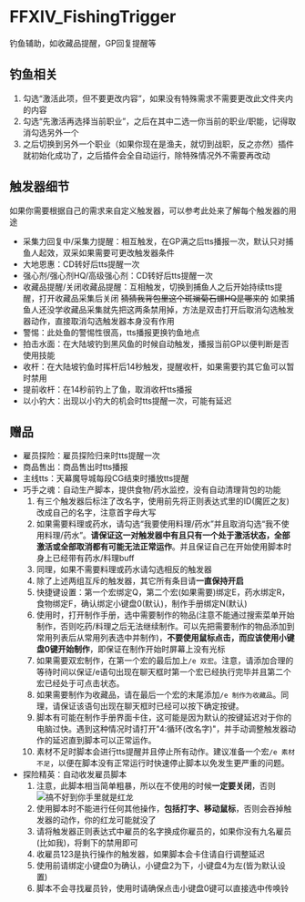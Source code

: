 # FFXIV_FishingTrigger

钓鱼辅助，如收藏品提醒，GP回复提醒等

## 钓鱼相关

1. 勾选“激活此项，但不要更改内容”，如果没有特殊需求不需要更改此文件夹内的内容
2. 勾选“先激活再选择当前职业”，之后在其中二选一你当前的职业/职能，记得取消勾选另外一个
3. 之后切换到另外一个职业（如果你现在是渔夫，就切到战职，反之亦然）插件就初始化成功了，之后插件会全自动运行，除特殊情况外不需要再改动

## 触发器细节

如果你需要根据自己的需求来自定义触发器，可以参考此处来了解每个触发器的用途

- 采集力回复中/采集力提醒：相互触发，在GP满之后tts播报一次，默认只对捕鱼人起效，双采如果需要可更改触发器条件
- 大地恩惠：CD转好后tts提醒一次
- 强心剂/强心剂HQ/高级强心剂：CD转好后tts提醒一次
- 收藏品提醒/关闭收藏品提醒：互相触发，切换到捕鱼人之后开始持续tts提醒，打开收藏品采集后关闭 ~~猜猜我背包里这个斑斓菊石螺HQ是哪来的~~ 如果捕鱼人还没学收藏品采集就先把这两条禁用掉，方法是双击打开后取消勾选触发器动作，直接取消勾选触发器本身没有作用
- 警惕：此处鱼的警惕性很高，tts播报更换钓鱼地点
- 拍击水面：在大陆坡钓到黑风鱼的时候自动触发，播报当前GP以便判断是否使用技能
- 收杆：在大陆坡钓鱼时挥杆后14秒触发，提醒收杆，如果需要钓其它鱼可以暂时禁用
- 提前收杆：在14秒前钓上了鱼，取消收杆tts播报
- 以小钓大：出现以小钓大的机会时tts提醒一次，可能有延迟

## 赠品

- 雇员探险：雇员探险归来时tts提醒一次
- 商品售出：商品售出时tts播报
- 主线tts：天幕魔导城每段CG结束时播放tts提醒
- 巧手之魂：自动生产脚本，提供食物/药水监控，没有自动清理背包的功能
   1. 有三个触发器后标注了改名字，使用前先将正则表达式里的ID(魔匠之友)改成自己的名字，注意首字母大写
   2. 如果需要料理或药水，请勾选“我要使用料理/药水”并且取消勾选“我不使用料理/药水”。**请保证这一对触发器中有且只有一个处于激活状态，全部激活或全部取消都有可能无法正常运作**。并且保证自己在开始使用脚本时身上已经带有药水/料理buff
   3. 同理，如果不需要料理或药水请勾选相反的触发器
   4. 除了上述两组互斥的触发器，其它所有条目请**一直保持开启**
   5. 快捷键设置：第一个宏绑定Q，第二个宏(如果需要)绑定E，药水绑定R，食物绑定F，确认绑定小键盘0(默认)，制作手册绑定N(默认)
   6. 使用时，打开制作手册，选中需要制作的物品(注意不能通过搜索菜单开始制作，否则吃药/料理之后无法继续制作。可以先把需要制作的物品添加到常用列表后从常用列表选中并制作)，**不要使用鼠标点击，而应该使用小键盘0键开始制作**，即保证在制作开始时屏幕上没有光标
   7. 如果需要双宏制作，在第一个宏的最后加上` /e 双宏 `。注意，请添加合理的等待时间以保证/e语句出现在聊天框时第一个宏已经执行完毕并且第二个宏已经处于可点击状态。
   8. 如果需要制作为收藏品，请在最后一个宏的末尾添加`/e 制作为收藏品`。同理，请保证该语句出现在聊天框时已经可以按下确定按键。
   9. 脚本有可能在制作手册界面卡住，这可能是因为默认的按键延迟对于你的电脑过快。遇到这种情况时请打开"4:循环(改名字)"，并手动调整触发器动作的延迟直到脚本可以正常运作。
   10. 素材不足时脚本会进行tts提醒并且停止所有动作。建议准备一个宏`/e 素材不足`，以便在脚本没有正常运行时快速停止脚本以免发生更严重的问题。
- 探险精英：自动收发雇员脚本
   1. 注意，此脚本相当简单粗暴，所以在不使用的时候**一定要关闭**，否则![搞不好到你手里就是红龙](https://i.loli.net/2020/05/01/sAO4kp2mFPNXcRK.jpg)
   2. 使用脚本时不能进行任何其他操作，**包括打字、移动鼠标**，否则会吞掉触发器的动作，你的红龙可能就没了
   3. 请将触发器正则表达式中雇员的名字换成你雇员的，如果你没有九名雇员(比如我)，将剩下的禁用即可
   4. 收雇员123是执行操作的触发器，如果脚本会卡住请自行调整延迟
   5. 使用前请绑定小键盘0为确认，小键盘2为下，小键盘4为左(皆为默认设置)
   6. 脚本不会寻找雇员铃，使用时请确保点击小键盘0键可以直接选中传唤铃
